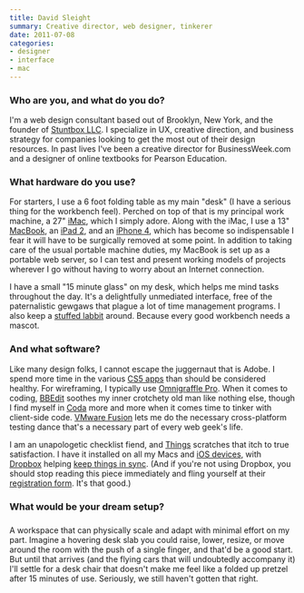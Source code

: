```yaml
---
title: David Sleight
summary: Creative director, web designer, tinkerer
date: 2011-07-08
categories:
- designer
- interface
- mac
---
```


### Who are you, and what do you do?

I'm a web design consultant based out of Brooklyn, New York, and the founder of [Stuntbox LLC](http://stuntbox.com/ "David's design consultancy."). I specialize in UX, creative direction, and business strategy for companies looking to get the most out of their design resources. In past lives I've been a creative director for BusinessWeek.com and a designer of online textbooks for Pearson Education.

### What hardware do you use?

For starters, I use a 6 foot folding table as my main "desk" (I have a serious thing for the workbench feel). Perched on top of that is my principal work machine, a 27" [iMac][], which I simply adore. Along with the iMac, I use a 13" [MacBook][macbook-pro], an [iPad 2][ipad-2], and an [iPhone 4][iphone-4], which has become so indispensable I fear it will have to be surgically removed at some point. In addition to taking care of the usual portable machine duties, my MacBook is set up as a portable web server, so I can test and present working models of projects wherever I go without having to worry about an Internet connection. 

I have a small "15 minute glass" on my desk, which helps me mind tasks throughout the day. It's a delightfully unmediated interface, free of the paternalistic gewgaws that plague a lot of time management programs. I also keep a [stuffed labbit][stache-labbit-plush-7-inch] around. Because every good workbench needs a mascot.

### And what software?

Like many design folks, I cannot escape the juggernaut that is Adobe. I spend more time in the various [CS5 apps][creative-suite] than should be considered healthy. For wireframing, I typically use [Omnigraffle Pro][omnigraffle-pro]. When it comes to coding, [BBEdit][] soothes my inner crotchety old man like nothing else, though I find myself in [Coda][] more and more when it comes time to tinker with client-side code. [VMware Fusion][vmware-fusion] lets me do the necessary cross-platform testing dance that's a necessary part of every web geek's life. 

I am an unapologetic checklist fiend, and [Things][] scratches that itch to true satisfaction. I have it installed on all my Macs and [iOS devices][things-ios], with [Dropbox][] helping [keep things in sync](http://culturedcode.com/things/wiki/index.php/Syncing_Things_between_several_Macs_using_Dropbox "An article on using DropBox to keep Things in sync."). (And if you're not using Dropbox, you should stop reading this piece immediately and fling yourself at their [registration form](https://www.dropbox.com/register "The registration form for DropBox."). It's that good.)

### What would be your dream setup?

###

A workspace that can physically scale and adapt with minimal effort on my part. Imagine a hovering desk slab you could raise, lower, resize, or move around the room with the push of a single finger, and that'd be a good start. But until that arrives (and the flying cars that will undoubtedly accompany it) I'll settle for a desk chair that doesn't make me feel like a folded up pretzel after 15 minutes of use. Seriously, we still haven't gotten that right.

[bbedit]: http://www.barebones.com/products/bbedit/ "A text editor for the Mac."
[coda]: https://panic.com/coda/ "A single-window HTML/web tool for the Mac."
[creative-suite]: https://www.adobe.com/creativecloud.html "A collection of design tools."
[dropbox]: https://www.dropbox.com/ "Online syncing and storage."
[imac]: https://www.apple.com/imac-24/ "An all-in-one computer."
[ipad-2]: https://www.apple.com/ipad/ "A tablet device."
[iphone-4]: https://en.wikipedia.org/wiki/IPhone_4 "A smartphone."
[macbook-pro]: https://www.apple.com/macbook-pro/ "A laptop."
[omnigraffle-pro]: https://www.omnigroup.com/omnigraffle "Professional diagramming software for the Mac."
[stache-labbit-plush-7-inch]: http://web.archive.org/web/20210416132606/http://www.amazon.com/Kidrobot-Stache-Labbit-Plush-White/dp/B004M73IKG "A plush labbit toy."
[things-ios]: https://culturedcode.com/things/iphone/appstore/ "A popular task management application for the iPhone."
[things]: https://culturedcode.com/things/ "A task management application for the Mac."
[vmware-fusion]: http://web.archive.org/web/20221223060906/https://www.vmware.com/products/fusion.html "A PC emulator for the Mac."
